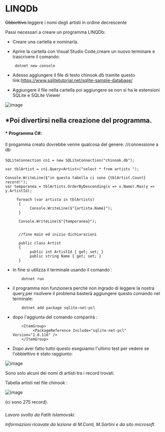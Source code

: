 # LINQDb
~~Obbiettivo~~:leggere i nomi degli artisti in ordine decrescente
     
     
Passi necessari  a creare un programma LINQDb:

* Creare una cartella e nominarla.

* Aprire la cartella con Visual Studio Code,creare un nuovo terminare e trascrivere il comando:
     
       dotnet new console
     
* Adesso aggiungere il file di testo chinook.db tramite questo link:https://www.sqlitetutorial.net/sqlite-sample-database/
* Aggiungere il file nella cartella poi aggiungere se non si ha le estensioni SQLite e SQLite Viewer

![image](https://github.com/fatihisla/LINQDb/assets/116791165/2400eda9-e655-4748-8a28-a343843edc86)

*Poi divertirsi nella creazione del programma.
-----------------------------------------------------------------------------------------------------------------------------------------------------------------
####      * Programma C#:
Il progamma creato dovrebbe venire qualcosa del genere:
//connessione a db
####
    
    SQLiteConnection cn1 = new SQLiteConnection("chinook.db");
    
    var tblArtist = cn1.Query<Artist>("select * from artists ");
    
    Console.WriteLine($"in questa tabella ci sono {tblArtist.Count} record!");
    var temporanea = tblArtists.OrderByDescending(x => x.Name).Max(y => y.ArtistId);
         
         foreach (var artista in tblArtists)
          {
               Console.WriteLine($"{artista.Name}");
          }

          Console.WriteLine($"{temporanea}");


          //fine main ed inizio dichiarazioni 

          public class Artist
          {
               public int ArtistId { get; set; }
               public string Name { get; set; }
          }
* In fine si utilizza il  terminale usando il comando :

          dotnet run 
          
 * il programma non funzionerà perchè non ingrado di leggere la nostra query,per risolvere il problema basterà aggiungere questo comando nel terminale:
  
           dotnet add package sqlite-net-pcl
           
* dopo l'aggiunta del comando comparirà :
 
          <ItemGroup>
               <PackageReference Include="sqlite-net-pcl" Version="1.8.116" />
          </ItemGroup>

* Dopo aver fatto tutto questo eseguiamo l'ultimo test per vedere se l'obbiettivo è stato raggiunto:

![image](https://github.com/fatihisla/LINQDb/assets/116791165/8a5f7594-2389-472e-bbaa-ca00dbb6b4f1)


Sono solo alcuni dei nomi di artisti tra i record trovati.

Tabella artisti nel file chinook :

![image](https://github.com/fatihisla/LINQDb/assets/116791165/bff9cacc-a87f-48e4-ac66-dd38eeb8305e)

(ci sono 275 record).



#####

_Lavoro svolto da Fatih Islamovski._

_Informazioni ricavate da lezione di M.Conti, M.Sartini e da sito microsoft._

#####








